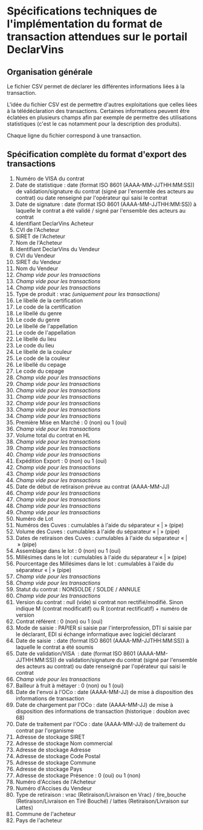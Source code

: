 # Spécifications techniques de l'implémentation du format de transaction attendues sur le portail DeclarVins

## Organisation générale 

Le fichier CSV permet de déclarer les différentes informations liées à la transaction.

L'idée du fichier CSV est de permettre d'autres exploitations que celles liées à la télédéclaration des transactions. Certaines informations peuvent être éclatées en plusieurs champs afin par exemple de permettre des utilisations statistiques (c'est le cas notamment pour la description des produits).

Chaque ligne du fichier correspond à une transaction.

## Spécification complète du format d'export des transactions

1. Numéro de VISA du contrat
2. Date de statistique : date (format ISO 8601 (AAAA-MM-JJTHH:MM:SS)) de validation/signature du contrat (signé par l'ensemble des acteurs au contrat) ou date renseigné par l'opérateur qui saisi le contrat
3. Date de signature :  date (format ISO 8601 (AAAA-MM-JJTHH:MM:SS)) à laquelle le contrat a été validé / signé par l'ensemble des acteurs au contrat
4. Identifiant DeclarVins Acheteur
5. CVI de l'Acheteur
6. SIRET de l'Acheteur
7. Nom de l'Acheteur
8. Identifiant DeclarVins du Vendeur
9. CVI du Vendeur
10. SIRET du Vendeur
11. Nom du Vendeur
12. *Champ vide pour les transactions*
13. *Champ vide pour les transactions*
14. *Champ vide pour les transactions*
15. Type de produit : vrac *(uniquement pour les transactions)*
16. Le libellé de la certification
17. Le code de la certification
18. Le libellé du genre
19. Le code du genre
20. Le libellé de l'appellation
21. Le code de l'appellation
22. Le libellé du lieu
23. Le code du lieu
24. Le libellé de la couleur
25. Le code de la couleur
26. Le libellé du cepage
27. Le code du cepage
28. *Champ vide pour les transactions* 
29. *Champ vide pour les transactions*
30. *Champ vide pour les transactions*
31. *Champ vide pour les transactions*
32. *Champ vide pour les transactions*
33. *Champ vide pour les transactions*
34. *Champ vide pour les transactions*
35. Première Mise en Marché : 0 (non) ou 1 (oui)
36. *Champ vide pour les transactions*
37. Volume total du contrat en HL
38. *Champ vide pour les transactions*
39. *Champ vide pour les transactions*
40. *Champ vide pour les transactions*
41. Expédition Export : 0 (non) ou 1 (oui)
42. *Champ vide pour les transactions*
43. *Champ vide pour les transactions*
44. *Champ vide pour les transactions*
45. Date de début de retiraison prévue au contrat (AAAA-MM-JJ)
46. *Champ vide pour les transactions*
47. *Champ vide pour les transactions*
48. *Champ vide pour les transactions*
49. *Champ vide pour les transactions*
50. Numéro de Lot
51. Numéros des Cuves : cumulables à l'aide du séparateur « | » (pipe)
52. Volume des Cuves : cumulables à l'aide du séparateur « | » (pipe)
53. Dates de retiraison des Cuves : cumulables à l'aide du séparateur « | » (pipe)
54. Assemblage dans le lot : 0 (non) ou 1 (oui)
55. Millésimes dans le lot : cumulables à l'aide du séparateur « | » (pipe)
56. Pourcentage des Millésimes dans le lot : cumulables à l'aide du séparateur « | » (pipe)
57. *Champ vide pour les transactions*
58. *Champ vide pour les transactions*
59. Statut du contrat : NONSOLDE / SOLDE / ANNULE
60. *Champ vide pour les transactions*
61. Version du contrat : null (vide) si contrat non rectifié/modifié. Sinon indique M (contrat modificatif) ou R (contrat rectificatif) + numéro de version
62. Contrat référent : 0 (non) ou 1 (oui)
63. Mode de saisie : PAPIER si saisie par l'interprofession, DTI si saisie par le déclarant, EDI si échange informatique avec logiciel déclarant
64. Date de saisie  : date (format ISO 8601 (AAAA-MM-JJTHH:MM:SS)) à laquelle le contrat a été soumis
65. Date de validation/VISA  : date (format ISO 8601 (AAAA-MM-JJTHH:MM:SS)) de validation/signature du contrat (signé par l'ensemble des acteurs au contrat) ou date renseigné par l'opérateur qui saisi le contrat
66. *Champ vide pour les transactions*
67. Bailleur à fruit à métayer : 0 (non) ou 1 (oui)
68. Date de l'envoi à l'OCo : date (AAAA-MM-JJ) de mise à disposition des informations de transaction
69. Date de chargement par l'OCo : date (AAAA-MM-JJ) de mise à disposition des informations de transaction (historique : doublon avec 68)
70. Date de traitement par l'OCo : date (AAAA-MM-JJ) de traitement du contrat par l'organisme
71. Adresse de stockage SIRET
72. Adresse de stockage Nom commercial
73. Adresse de stockage Adresse
74. Adresse de stockage Code Postal
75. Adresse de stockage Commune
76. Adresse de stockage Pays
77. Adresse de stockage Présence : 0 (oui) ou 1 (non)
78. Numéro d'Accises de l'Acheteur
78. Numéro d'Accises du Vendeur
79. Type de retiraison : vrac (Retiraison/Livraison en Vrac) / tire_bouche (Retiraison/Livraison en Tiré Bouché) / lattes (Retiraison/Livraison sur Lattes)
80. Commune de l'acheteur
81. Pays de l'acheteur

